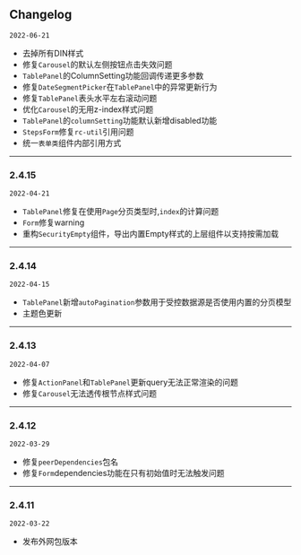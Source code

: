 ## Changelog

`2022-06-21`
- 去掉所有DIN样式
- 修复`Carousel`的默认左侧按钮点击失效问题
- `TablePanel`的ColumnSetting功能回调传递更多参数
- 修复`DateSegmentPicker`在`TablePanel`中的异常更新行为
- 修复`TablePanel`表头水平左右滚动问题
- 优化`Carousel`的无用z-index样式问题
- `TablePanel`的`columnSetting`功能默认新增disabled功能
- `StepsForm`修复`rc-util`引用问题
- 统一`表单类`组件内部引用方式

---

### 2.4.15
`2022-04-21`
- `TablePanel`修复在使用`Page`分页类型时,`index`的计算问题
- `Form`修复warning
- 重构`SecurityEmpty`组件，导出内置Empty样式的上层组件以支持按需加载

---
### 2.4.14
`2022-04-15`
- `TablePanel`新增`autoPagination`参数用于受控数据源是否使用内置的分页模型
- 主题色更新

---
### 2.4.13
`2022-04-07`
- 修复`ActionPanel`和`TablePanel`更新query无法正常渲染的问题
- 修复`Carousel`无法透传根节点样式问题

--- 
### 2.4.12

`2022-03-29`
- 修复`peerDependencies`包名
- 修复`Form`dependencies功能在只有初始值时无法触发问题

---
### 2.4.11  

`2022-03-22`

- 发布外网包版本
